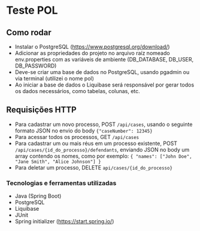 # Teste POL #

## Como rodar ##
- Instalar o PostgreSQL (https://www.postgresql.org/download/)
- Adicionar as propriedades do projeto no arquivo raíz nomeado env.properties com as variáveis de ambiente (DB_DATABASE, DB_USER, DB_PASSWORD)
- Deve-se criar uma base de dados no PostgreSQL, usando pgadmin ou via terminal (utilizei o nome pol)
- Ao iniciar a base de dados o Liquibase será responsável por gerar todos os dados necessários, como tabelas, colunas, etc.

## Requisições HTTP ##
- Para cadastrar um novo processo, POST  ```/api/cases```, usando o seguinte formato JSON no envio do body `{"caseNumber": 12345}`
- Para acessar todos os processos, GET ```/api/cases```
- Para cadastrar um ou mais réus em um processo existente, POST ```/api/cases/{id_do_processo}/defendants```, enviando JSON no body um array contendo os nomes, como por exemplo: `{
    "names": ["John Doe", "Jane Smith", "Alice Johnson"]
}`
- Para deletar um processo, DELETE ```api/cases/{id_do_processo}```

### Tecnologias e ferramentas utilizadas ###
- Java (Spring Boot)
- PostgreSQL
- Liquibase
- JUnit
- Spring initializer (https://start.spring.io/)
